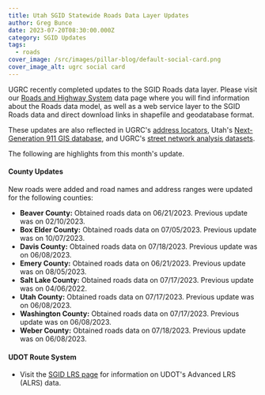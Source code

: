 ```yaml
---
title: Utah SGID Statewide Roads Data Layer Updates
author: Greg Bunce
date: 2023-07-20T08:30:00.000Z
category: SGID Updates
tags:
  - roads
cover_image: /src/images/pillar-blog/default-social-card.png
cover_image_alt: ugrc social card
---
```


UGRC recently completed updates to the SGID Roads data layer. Please visit our [Roads and Highway System](/products/sgid/transportation/road-centerlines) data page where you will find information about the Roads data model, as well as a web service layer to the SGID Roads data and direct download links in shapefile and geodatabase format.

These updates are also reflected in UGRC's [address locators](/products/sgid/address), Utah's [Next-Generation 911 GIS database](/solutions/for-emergency-response), and UGRC's [street network analysis datasets](/products/sgid/transportation/street-network).

The following are highlights from this month's update.

#### County Updates

New roads were added and road names and address ranges were updated for the following counties:

- **Beaver County:** Obtained roads data on 06/21/2023. Previous update was on 02/10/2023.
- **Box Elder County:** Obtained roads data on 07/05/2023. Previous update was on 10/07/2023.
- **Davis County:** Obtained roads data on 07/18/2023. Previous update was on 06/08/2023.
- **Emery County:** Obtained roads data on 06/21/2023. Previous update was on 08/05/2023.
- **Salt Lake County:** Obtained roads data on 07/17/2023. Previous update was on 04/06/2022.
- **Utah County:** Obtained roads data on 07/17/2023. Previous update was on 06/08/2023.
- **Washington County:** Obtained roads data on 07/17/2023. Previous update was on 06/08/2023.
- **Weber County:** Obtained roads data on 07/18/2023. Previous update was on 06/08/2023.

#### UDOT Route System

- Visit the [SGID LRS page](/products/sgid/transportation/road-centerlines) for information on UDOT's Advanced LRS (ALRS) data.
